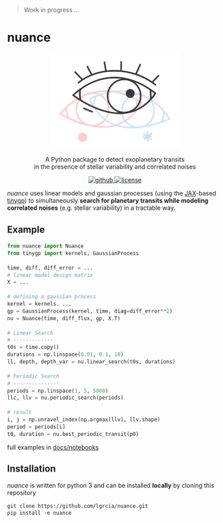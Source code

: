 > Work in progress ...

# nuance

<p align="center" style="margin-top:20px">
    <img src="docs/nuance.svg" width="300">
</p>

<p align="center">
  A Python package to detect exoplanetary transits <br>in the presence of stellar variability and correlated noises
  <br>
  <p align="center">
    <a href="https://github.com/lgrcia/nuance">
      <img src="https://img.shields.io/badge/github-lgrcia/nuance-blue.svg?style=flat" alt="github"/>
    </a>
    <a href="">
      <img src="https://img.shields.io/badge/license-MIT-lightgray.svg?style=flat" alt="license"/>
    </a>
  </p>
</p>

*nuance* uses linear models and gaussian processes (using the [JAX](https://github.com/google/jax)-based [tinygp](https://github.com/dfm/tinygp)) to simultaneously **search for planetary transits while modeling correlated noises** (e.g. stellar variability) in a tractable way.

## Example

```python
from nuance import Nuance
from tinygp import kernels, GaussianProcess

time, diff, diff_error = ...
# linear model design matrix
X = ...

# defining a gaussian process
kernel = kernels. ...
gp = GaussianProcess(kernel, time, diag=diff_error**2)
nu = Nuance(time, diff_flux, gp, X.T)

# Linear Search
# -------------
t0s = time.copy()
durations = np.linspace(0.01, 0.1, 10)
ll, depth, depth_var = nu.linear_search(t0s, durations)

# Periodic Search
# ---------------
periods = np.linspace(1, 5, 5000)
llc, llv = nu.periodic_search(periods)

# result
i, j = np.unravel_index(np.argmax(llv), llv.shape)
period = periods[i]
t0, duration = nu.best_periodic_transit(p0)
```

full examples in [docs/notebooks](docs/notebooks)

## Installation

*nuance* is written for python 3 and can be installed **locally** by cloning this repository

```shell
git clone https://github.com/lgrcia/nuance.git
pip install -e nuance
```
